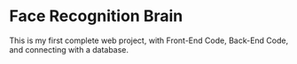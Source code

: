# Face Recognition Brain
This is my first complete web project, with Front-End Code, Back-End Code, and connecting with a database.